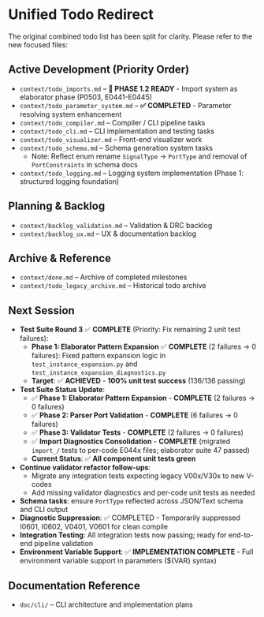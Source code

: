 # Unified Todo Redirect

The original combined todo list has been split for clarity. Please refer to the new focused files:

## Active Development (Priority Order)
- `context/todo_imports.md` – **🚀 PHASE 1.2 READY** - Import system as elaborator phase (P0503, E0441-E0445)
- `context/todo_parameter_system.md` – **✅ COMPLETED** - Parameter resolving system enhancement
- `context/todo_compiler.md` – Compiler / CLI pipeline tasks
- `context/todo_cli.md` – CLI implementation and testing tasks
- `context/todo_visualizer.md` – Front-end visualizer work
- `context/todo_schema.md` – Schema generation system tasks
  - Note: Reflect enum rename `SignalType` → `PortType` and removal of `PortConstraints` in schema docs
 - `context/todo_logging.md` – Logging system implementation (Phase 1: structured logging foundation)

## Planning & Backlog
- `context/backlog_validation.md` – Validation & DRC backlog
- `context/backlog_ux.md` – UX & documentation backlog

## Archive & Reference
- `context/done.md` – Archive of completed milestones
- `context/todo_legacy_archive.md` – Historical todo archive

## Next Session
- **Test Suite Round 3** ✅ **COMPLETE** (Priority: Fix remaining 2 unit test failures):
  - **Phase 1: Elaborator Pattern Expansion** ✅ **COMPLETE** (2 failures → 0 failures): Fixed pattern expansion logic in `test_instance_expansion.py` and `test_instance_expansion_diagnostics.py`
  - **Target**: ✅ **ACHIEVED** - **100% unit test success** (136/136 passing)
- **Test Suite Status Update**:
  - ✅ **Phase 1: Elaborator Pattern Expansion** - **COMPLETE** (2 failures → 0 failures)
  - ✅ **Phase 2: Parser Port Validation** - **COMPLETE** (6 failures → 0 failures)
  - ✅ **Phase 3: Validator Tests** - **COMPLETE** (2 failures → 0 failures)
  - ✅ **Import Diagnostics Consolidation** - **COMPLETE** (migrated `import_/` tests to per-code E044x files; elaborator suite 47 passed)
  - **Current Status**: ✅ **All component unit tests green**
- **Continue validator refactor follow-ups**:
  - Migrate any integration tests expecting legacy V00x/V30x to new V-codes
  - Add missing validator diagnostics and per-code unit tests as needed
- **Schema tasks**: ensure `PortType` reflected across JSON/Text schema and CLI output
- **Diagnostic Suppression**: ✅ COMPLETED - Temporarily suppressed I0601, I0602, V0401, V0601 for clean compile
- **Integration Testing**: All integration tests now passing; ready for end-to-end pipeline validation
- **Environment Variable Support**: ✅ **IMPLEMENTATION COMPLETE** - Full environment variable support in parameters (${VAR} syntax)

## Documentation Reference
- `doc/cli/` – CLI architecture and implementation plans